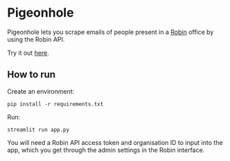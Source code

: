# Pigeonhole

Pigeonhole lets you scrape emails of people present in a [Robin](https://robinpowered.com/) office by using the Robin API.


Try it out [here](https://hannahmehravari-pigeonhole-app-ta9dcb.streamlitapp.com/).


## How to run
Create an environment:
```
pip install -r requirements.txt
```
Run:
```
streamlit run app.py
```
You will need a Robin API access token and organisation ID to input into the app, which you get through the admin settings in the Robin interface.
